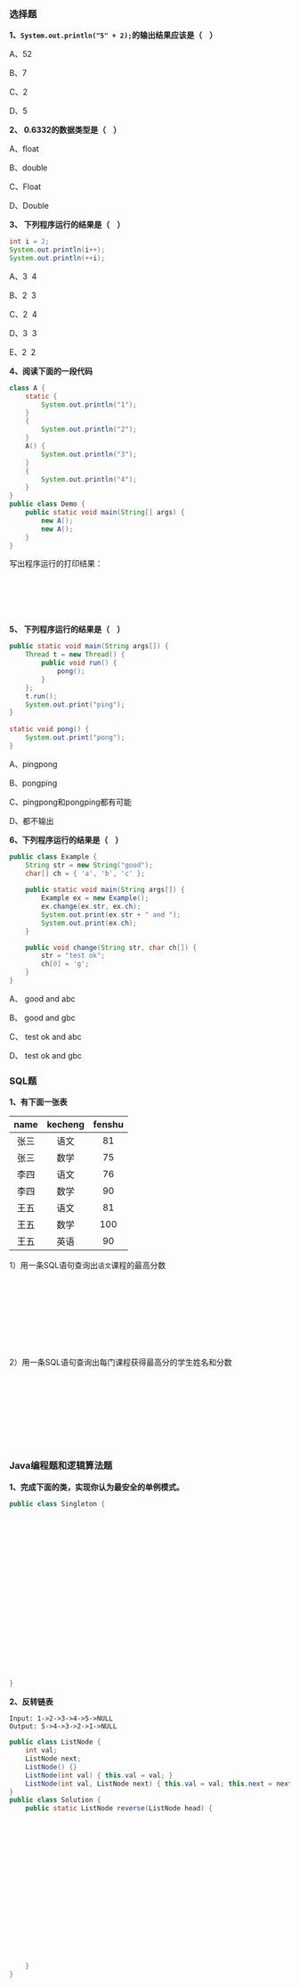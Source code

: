 ### 选择题

**1、`System.out.println("5" + 2);`的输出结果应该是（&nbsp;&nbsp;&nbsp;&nbsp;）**

A、52

B、7

C、2

D、5

**2、 0.6332的数据类型是（&nbsp;&nbsp;&nbsp;&nbsp;）**

A、float

B、double

C、Float

D、Double

**3、 下列程序运行的结果是（&nbsp;&nbsp;&nbsp;&nbsp;）**
```Java
int i = 2;
System.out.println(i++);
System.out.println(++i);
```
A、3&nbsp;&nbsp;4

B、2&nbsp;&nbsp;3

C、2&nbsp;&nbsp;4

D、3&nbsp;&nbsp;3

E、2&nbsp;&nbsp;2

**4、阅读下面的一段代码**
```Java
class A {
    static {
        System.out.println("1");
    }
    {
        System.out.println("2");
    }
    A() {
        System.out.println("3");
    }
    {
        System.out.println("4");
    }
}
public class Demo {
    public static void main(String[] args) {
        new A();
        new A();
    }
}
```
写出程序运行的打印结果：
```






```

**5、 下列程序运行的结果是（&nbsp;&nbsp;&nbsp;&nbsp;）**
```Java
public static void main(String args[]) {
    Thread t = new Thread() {
        public void run() {
            pong();
        }
    };
    t.run();
    System.out.print("ping");
}
    
static void pong() {
    System.out.print("pong");
}
```
A、pingpong

B、pongping

C、pingpong和pongping都有可能

D、都不输出

**6、下列程序运行的结果是（&nbsp;&nbsp;&nbsp;&nbsp;）**

```java
public class Example {
    String str = new String("good");
    char[] ch = { 'a', 'b', 'c' };
    
    public static void main(String args[]) {
        Example ex = new Example();
        ex.change(ex.str, ex.ch);
        System.out.print(ex.str + " and ");
        System.out.print(ex.ch);
    }

    public void change(String str, char ch[]) {
        str = "test ok";
        ch[0] = 'g';
    }
}
```
A、 good and abc

B、 good and gbc

C、 test ok and abc

D、 test ok and gbc 

### SQL题

**1、有下面一张表**

|name|kecheng|fenshu|
|:--:|:-----:|:----:|
|张三|语文|81|
|张三|数学|75|
|李四|语文|76|
|李四|数学|90|
|王五|语文|81|
|王五|数学|100|
|王五|英语|90|

1）用一条SQL语句查询出`语文`课程的最高分数
```










```

2）用一条SQL语句查询出每门课程获得最高分的学生姓名和分数
```










```

### Java编程题和逻辑算法题

**1、完成下面的类，实现你认为最安全的单例模式。**

```Java
public class Singleton {






















}
```

**2、反转链表**

```
Input: 1->2->3->4->5->NULL
Output: 5->4->3->2->1->NULL
```

```Java
public class ListNode {
    int val;
    ListNode next;
    ListNode() {}
    ListNode(int val) { this.val = val; }
    ListNode(int val, ListNode next) { this.val = val; this.next = next; }
}
public class Solution {
    public static ListNode reverse(ListNode head) {
        
        
        
        
        
        
        
        
        
        
        
        
        
        
        
        
        
        
    }
}
```

